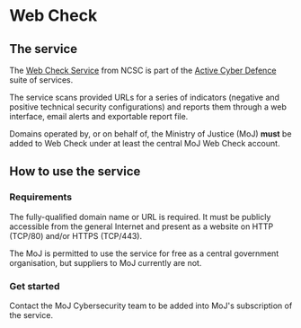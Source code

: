 # Web Check

## The service

The [Web Check Service](https://www.ncsc.gov.uk/blog-post/web-check-helping-you-secure-your-public-sector-websites) from NCSC is part of the [Active Cyber Defence](https://www.ncsc.gov.uk/blog-post/active-cyber-defence-tackling-cyber-attacks-uk) suite of services.

The service scans provided URLs for a series of indicators \(negative and positive technical security configurations\) and reports them through a web interface, email alerts and exportable report file.

Domains operated by, or on behalf of, the Ministry of Justice \(MoJ\) **must** be added to Web Check under at least the central MoJ Web Check account.

## How to use the service

### Requirements

The fully-qualified domain name or URL is required. It must be publicly accessible from the general Internet and present as a website on HTTP \(TCP/80\) and/or HTTPS \(TCP/443\).

The MoJ is permitted to use the service for free as a central government organisation, but suppliers to MoJ currently are not.

### Get started

Contact the MoJ Cybersecurity team to be added into MoJ's subscription of the service.

